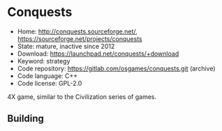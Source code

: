# Conquests

- Home: http://conquests.sourceforge.net/, https://sourceforge.net/projects/conquests
- State: mature, inactive since 2012
- Download: https://launchpad.net/conquests/+download
- Keyword: strategy
- Code repository: https://gitlab.com/osgames/conquests.git (archive)
- Code language: C++
- Code license: GPL-2.0

4X game, similar to the Civilization series of games.

## Building
